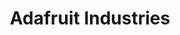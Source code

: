 ---
title: Adafruit Industries
description: Buy DIY electronics with Bitcoin.
homepage: https://www.adafruit.com/
twitter:
---